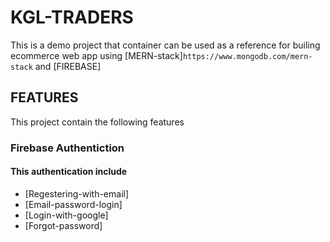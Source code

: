 # KGL-TRADERS
 This is a demo project that container can be used as a reference for builing  ecommerce web app
 using [MERN-stack]`https://www.mongodb.com/mern-stack` and [FIREBASE] 

## FEATURES
This project contain the following features

### Firebase Authentiction
 #### This authentication include 
 - [Regestering-with-email]
 - [Email-password-login]
 - [Login-with-google]
 - [Forgot-password]


